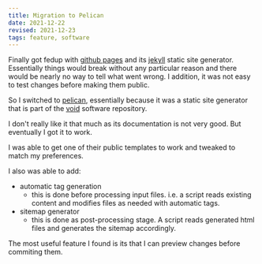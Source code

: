 ```yaml
---
title: Migration to Pelican
date: 2021-12-22
revised: 2021-12-23
tags: feature, software
---
```


Finally got fedup with [github pages][ghp] and its [jekyll][jk]
static site generator.  Essentially things would break without
any particular reason and there would be nearly no way to
tell what went wrong.  I addition, it was not easy to test
changes before making them public.

So I switched to [pelican][pk], essentially because it was
a static site generator that is part of the [void][void]
software repository.

I don't really like it that much as its documentation is not
very good.  But eventually I got it to work.

I was able to get one of their public templates to work and
tweaked to match my preferences.

I also was able to add:

- automatic tag generation
  - this is done before processing input files.  i.e. a script
    reads existing content and modifies files as needed with
    automatic tags.
- sitemap generator
  - this is done as post-processing stage.  A script reads
    generated html files and generates the sitemap accordingly.

The most useful feature I found is its that I can preview
changes before commiting them.

[ghp]: https://pages.github.com/
[jk]: https://jekyllrb.com/
[pk]: https://blog.getpelican.com/
[void]: https://voidlinux.org/

